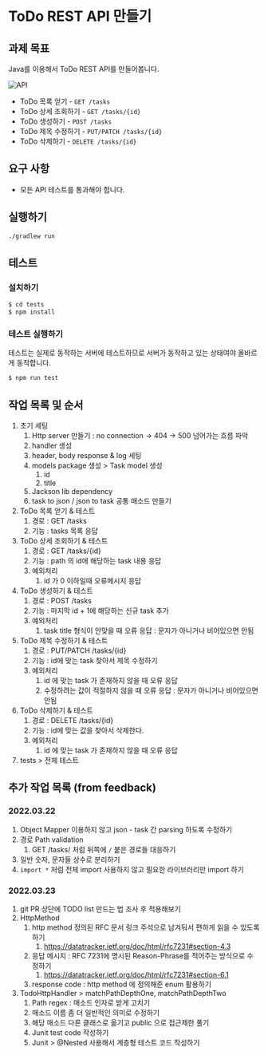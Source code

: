 # ToDo REST API 만들기

## 과제 목표

Java를 이용해서 ToDo REST API를 만들어봅니다.

![API](https://user-images.githubusercontent.com/14071105/103476206-0456f280-4df7-11eb-89c4-d61845ef45ec.png)

- ToDo 목록 얻기 - `GET /tasks`
- ToDo 상세 조회하기 - `GET /tasks/{id}`
- ToDo 생성하기 - `POST /tasks`
- ToDo 제목 수정하기 - `PUT/PATCH /tasks/{id}`
- ToDo 삭제하기 - `DELETE /tasks/{id}`

## 요구 사항

- 모든 API 테스트를 통과해야 합니다.

## 실행하기

```bash
./gradlew run
```

## 테스트

### 설치하기

```bash
$ cd tests
$ npm install
```

### 테스트 실행하기

테스트는 실제로 동작하는 서버에 테스트하므로 서버가 동작하고 있는 상태여야 올바르게 동작합니다.

```bash
$ npm run test
```

## 작업 목록 및 순서
1. 초기 세팅
   1. Http server 만들기 : no connection -> 404 -> 500 넘어가는 흐름 파악
   2. handler 생성
   3. header, body response & log 세팅
   4. models package 생성 > Task model 생성
      1. id
      2. title 
   5. Jackson lib dependency 
   6. task to json / json to task 공통 매소드 만들기
2. ToDo 목록 얻기 & 테스트
   1. 경로 : GET /tasks
   2. 기능 : tasks 목록 응답
3. ToDo 상세 조회하기 & 테스트
   1. 경로 : GET /tasks/{id}
   2. 기능 : path 의 id에 해당하는 task 내용 응답 
   3. 예외처리
      1. id 가 0 이하일때 오류메시지 응답
4. ToDo 생성하기 & 테스트
   1. 경로 : POST /tasks
   2. 기능 : 마지막 id + 1에 해당하는 신규 task 추가
   3. 예외처리
      1. task title 형식이 안맞을 때 오류 응답 : 문자가 아니거나 비어있으면 안됨
5. ToDo 제목 수정하기 & 테스트
   1. 경로 : PUT/PATCH /tasks/{id}
   2. 기능 : id에 맞는 task 찾아서 제목 수정하기
   3. 예외처리
      1. id 에 맞는 task 가 존재하지 않을 때 오류 응답
      2. 수정하려는 값이 적절하지 않을 때 오류 응답 : 문자가 아니거나 비어있으면 안됨
6. ToDo 삭제하기 & 테스트
   1. 경로 : DELETE /tasks/{id}
   2. 기능 : id에 맞는 값을 찾아서 삭제한다. 
   3. 예외처리
      1. id 에 맞는 task 가 존재하지 않을 때 오류 응답
7. tests > 전체 테스트

## 추가 작업 목록 (from feedback)
### 2022.03.22
1. Object Mapper 이용하지 않고 json - task 간 parsing 하도록 수정하기
2. 경로 Path validation 
   1. GET /tasks/ 처럼 뒤쪽에 `/` 붙은 경로들 대응하기
3. 일반 숫자, 문자들 상수로 분리하기
4. `import *` 처럼 전체 import 사용하지 않고 필요한 라이브러리만 import 하기

### 2022.03.23
1. git PR 상단에 TODO list 만드는 법 조사 후 적용해보기
2. HttpMethod
   1. http method 정의된 RFC 문서 링크 주석으로 남겨둬서 편하게 읽을 수 있도록 하기
      1. https://datatracker.ietf.org/doc/html/rfc7231#section-4.3
   2. 응답 메시지 : RFC 7231에 명시된 Reason-Phrase를 적어주는 방식으로 수정하기
      1. https://datatracker.ietf.org/doc/html/rfc7231#section-6.1
   3. response code : http method 에 정의해준 enum 활용하기
3. TodoHttpHandler > matchPathDepthOne, matchPathDepthTwo 
   1. Path regex : 매소드 인자로 받게 고치기
   2. 매소드 이름 좀 더 일반적인 의미로 수정하기 
   3. 해당 매소드 다른 클래스로 옮기고 public 으로 접근제한 풀기
   4. Junit test code 작성하기
   5. Junit > @Nested 사용해서 계층형 테스트 코드 작성하기

